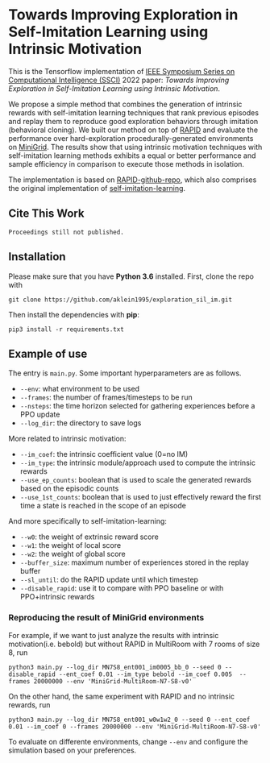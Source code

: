 # Towards Improving Exploration in Self-Imitation Learning using Intrinsic Motivation
This is the Tensorflow implementation of [IEEE Symposium Series on Computational Intelligence (SSCI)](https://ieeessci2022.org/) 2022 paper:
*Towards Improving Exploration in Self-Imitation Learning using Intrinsic Motivation*. 

We propose a simple method that combines the generation of intrinsic rewards with self-imitation learning techniques that rank previous episodes and replay them to reproduce good exploration behaviors through imitation (behavioral cloning). We built our method on top of [RAPID](https://arxiv.org/abs/2101.08152) and evaluate the performance over hard-exploration procedurally-generated environments on [MiniGrid](https://github.com/Farama-Foundation/MiniGrid). The results show that using intrinsic motivation techniques with self-imitation learning methods exhibits a equal or better performance and sample efficiency in comparison to execute those methods in isolation.

The implementation is based on [RAPID-github-repo](https://github.com/daochenzha/rapid.git), which also comprises the original implementation of [self-imitation-learning](https://github.com/junhyukoh/self-imitation-learning.git). 

## Cite This Work
```
Proceedings still not published.
```

## Installation
Please make sure that you have **Python 3.6** installed. First, clone the repo with
```
git clone https://github.com/aklein1995/exploration_sil_im.git
```
Then install the dependencies with **pip**:
```
pip3 install -r requirements.txt
```

## Example of use
The entry is `main.py`. Some important hyperparameters are as follows.
*   `--env`: what environment to be used
*   `--frames`: the number of frames/timesteps to be run
*   `--nsteps`: the time horizon selected for gathering experiences before a PPO update
*   `--log_dir`: the directory to save logs

More related to intrinsic motivation:
*   `--im_coef`: the intrinsic coefficient value (0=no IM)
*   `--im_type`: the intrinsic module/approach used to compute the intrinsic rewards
*   `--use_ep_counts`: boolean that is used to scale the generated rewards based on the episodic counts
*   `--use_1st_counts`: boolean that is used to just effectively reward the first time a state is reached in the scope of an episode

And more specifically to self-imitation-learning:
*   `--w0`: the weight of extrinsic reward score
*   `--w1`: the weight of local score
*   `--w2`: the weight of global score
*   `--buffer_size`: maximum number of experiences stored in the replay buffer
*   `--sl_until`: do the RAPID update until which timestep
*   `--disable_rapid`: use it to compare with PPO baseline or with PPO+intrinsic rewards


### Reproducing the result of MiniGrid environments
For example, if we want to just analyze the results with intrinsic motivation(i.e. bebold) but without RAPID in MultiRoom with 7 rooms of size 8, run
```
python3 main.py --log_dir MN7S8_ent001_im0005_bb_0 --seed 0 --disable_rapid --ent_coef 0.01 --im_type bebold --im_coef 0.005  --frames 20000000 --env 'MiniGrid-MultiRoom-N7-S8-v0'
```

On the other hand, the same experiment with RAPID and no intrinsic rewards, run
```
python3 main.py --log_dir MN7S8_ent001_w0w1w2_0 --seed 0 --ent_coef 0.01 --im_coef 0 --frames 20000000 --env 'MiniGrid-MultiRoom-N7-S8-v0'
```

To evaluate on differente environments, change  `--env` and configure the simulation based on your preferences.

